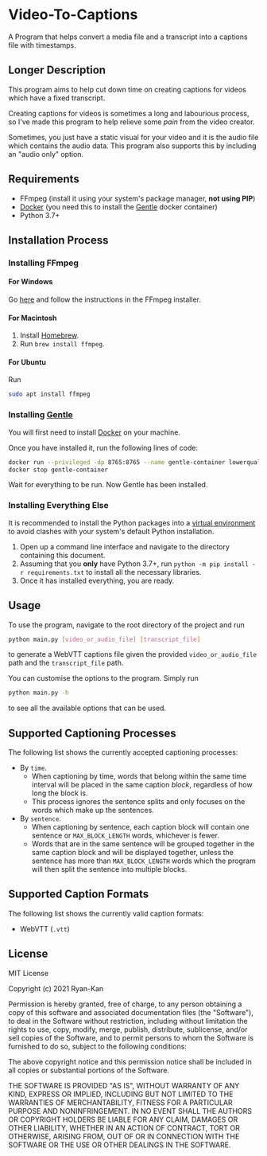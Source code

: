 # Video-To-Captions
A Program that helps convert a media file and a transcript into a captions file with timestamps.

## Longer Description
This program aims to help cut down time on creating captions for videos which have a fixed transcript.

Creating captions for videos is sometimes a long and labourious process, so I've made this program to help relieve some *pain* from the video creator.

Sometimes, you just have a static visual for your video and it is the audio file which contains the audio data. This program also supports this by including an "audio only" option.

## Requirements
- FFmpeg (install it using your system's package manager, **not using PIP**)
- [Docker](https://www.docker.com/) (you need this to install the [Gentle](https://github.com/lowerquality/gentle) docker container)
- Python 3.7+

## Installation Process
### Installing FFmpeg
#### For Windows
Go [here](https://www.ffmpeg.org/download.html#build-windows) and follow the instructions in the FFmpeg installer.

#### For Macintosh
1. Install [Homebrew](https://brew.sh/).
2. Run `brew install ffmpeg`.

#### For Ubuntu
Run
```bash
sudo apt install ffmpeg
```

### Installing [Gentle](https://github.com/lowerquality/gentle)
You will first need to install [Docker](https://www.docker.com/) on your machine.

Once you have installed it, run the following lines of code:
```bash
docker run --privileged -dp 8765:8765 --name gentle-container lowerquality/gentle
docker stop gentle-container
```

Wait for everything to be run. Now Gentle has been installed.

### Installing Everything Else
It is recommended to install the Python packages into a [virtual environment](https://docs.python.org/3/tutorial/venv.html) to avoid clashes with your system's default Python installation.

1. Open up a command line interface and navigate to the directory containing this document.
2. Assuming that you **only** have Python 3.7+, run `python -m pip install -r requirements.txt` to install all the necessary libraries.
3. Once it has installed everything, you are ready.

## Usage
To use the program, navigate to the root directory of the project and run
```bash
python main.py [video_or_audio_file] [transcript_file]
```
to generate a WebVTT captions file given the provided `video_or_audio_file` path and the `transcript_file` path.

You can customise the options to the program. Simply run
```bash
python main.py -h
```
to see all the available options that can be used.

## Supported Captioning Processes
The following list shows the currently accepted captioning processes:
- By `time`.
    - When captioning by time, words that belong within the same time interval will be placed in the same caption *block*, regardless of how long the block is.
    - This process ignores the sentence splits and only focuses on the words which make up the sentences.
- By `sentence`.
    - When captioning by sentence, each caption block will contain one sentence or `MAX_BLOCK_LENGTH` words, whichever is fewer.
    - Words that are in the same sentence will be grouped together in the same caption block and will be displayed together, unless the sentence has more than `MAX_BLOCK_LENGTH` words which the program will then split the sentence into multiple blocks.

## Supported Caption Formats
The following list shows the currently valid caption formats:
- WebVTT (`.vtt`)

## License
MIT License

Copyright (c) 2021 Ryan-Kan

Permission is hereby granted, free of charge, to any person obtaining a copy
of this software and associated documentation files (the "Software"), to deal
in the Software without restriction, including without limitation the rights
to use, copy, modify, merge, publish, distribute, sublicense, and/or sell
copies of the Software, and to permit persons to whom the Software is
furnished to do so, subject to the following conditions:

The above copyright notice and this permission notice shall be included in all
copies or substantial portions of the Software.

THE SOFTWARE IS PROVIDED "AS IS", WITHOUT WARRANTY OF ANY KIND, EXPRESS OR
IMPLIED, INCLUDING BUT NOT LIMITED TO THE WARRANTIES OF MERCHANTABILITY,
FITNESS FOR A PARTICULAR PURPOSE AND NONINFRINGEMENT. IN NO EVENT SHALL THE
AUTHORS OR COPYRIGHT HOLDERS BE LIABLE FOR ANY CLAIM, DAMAGES OR OTHER
LIABILITY, WHETHER IN AN ACTION OF CONTRACT, TORT OR OTHERWISE, ARISING FROM,
OUT OF OR IN CONNECTION WITH THE SOFTWARE OR THE USE OR OTHER DEALINGS IN THE
SOFTWARE.

